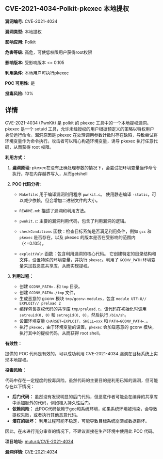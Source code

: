## CVE-2021-4034-Polkit-pkexec 本地提权

**漏洞编号:** CVE-2021-4034

**漏洞类型:** 本地提权

**影响应用:** Polkit

**危害等级:** 高危，可使低权限用户获得root权限

**影响版本:** 受影响版本 <= 0.105

**利用条件:** 本地用户可执行pkexec

**POC 可用性:** 是

**投毒风险:** 10%

## 详情

CVE-2021-4034 (PwnKit) 是 polkit 的 pkexec 工具中的一个本地提权漏洞。pkexec 是一个 setuid 工具，允许未经授权的用户根据预定义的策略以特权用户身份运行命令。漏洞原因是 pkexec 在处理调用参数计数时存在缺陷，导致尝试将环境变量作为命令执行。攻击者可以精心构造环境变量，诱导 pkexec 执行任意代码，从而获得 root 权限。

**利用方式：**

1.  **漏洞原理:** pkexec在没有正确处理参数的情况下，会尝试把环境变量当作命令执行，存在内存越界写入，从而getshell
2.  **POC 代码分析:**

    *   `Makefile`: 用于编译漏洞利用程序 `pwnkit.c`。 使用静态编译 `-static`，可以减少依赖，但会增加二进制文件的大小。
    *   `README.md`: 描述了漏洞和利用方法。
    *   `pwnkit.c`: 主要的漏洞利用代码，包含了利用漏洞的逻辑。

    *   `checkConditions` 函数：检查目标系统是否满足利用条件，例如 `gcc` 和 `pkexec` 是否存在，以及 pkexec 的版本是否在受影响的范围内（<=0.105）。
    *   `exploitVuln` 函数：包含利用漏洞的核心代码。 它创建特定的目录结构和文件，设置特殊的环境变量，并执行 `pkexec`。利用了 `GCONV_PATH` 环境变量来加载恶意共享库，从而实现提权。

3.  **利用过程：**

    *   创建 `GCONV_PATH=.` 和 `tmp` 目录。
    *   创建 `GCONV_PATH=./tmp` 文件。
    *   生成恶意的 gconv 模块 `tmp/gconv-modules`，包含 `module UTF-8// EXPLOIT// preload 2`
    *   编译包含提权代码的共享库 `tmp/preload.c`，该代码在初始化时调用 `setreuid(0, 0)` 和 `setregid(0, 0)`，然后执行 `/bin/sh`。
    *   设置环境变量 `CHARSET=EXPLOIT`，`SHELL=xxx` 和 `PATH=GCONV_PATH=.`。
    *   执行 `pkexec`，由于环境变量的设置，`pkexec` 会加载恶意的 gconv 模块，执行其中的提权代码，从而获得 root shell。

**有效性：**

提供的 POC 代码是有效的，可以成功利用 CVE-2021-4034 漏洞在目标系统上实现本地提权。

**投毒风险：**

代码中存在一定程度的投毒风险。虽然代码的主要目的是利用已知的漏洞，但可能存在以下情况：

*   **后门代码：** 虽然没有发现明显的后门代码，但恶意作者可能会在编译的共享库中添加额外的代码，例如植入持久性后门。
*   **依赖风险：**  此POC代码依赖于gcc和系统环境，如果系统环境被污染，会导致提权失败，或者执行其他恶意代码。
*   **潜在的破坏：**  利用过程可能不稳定，可能导致目标系统崩溃或数据损坏。

因此，在未进行充分审查的情况下，不建议直接在生产环境中使用此 POC 代码。


**项目地址:** [mutur4/CVE-2021-4034](https://github.com/mutur4/CVE-2021-4034)

**漏洞详情:** [CVE-2021-4034](https://nvd.nist.gov/vuln/detail/CVE-2021-4034)